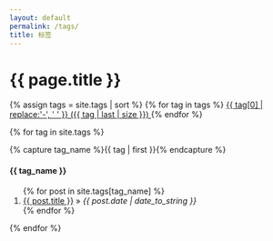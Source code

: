 ```yaml
---
layout: default
permalink: /tags/
title: 标签
---
```


<h1>{{ page.title }}</h1>

<!-- 标签云 -->
<div class="tags_cloud">
{% assign tags = site.tags | sort %}
{% for tag in tags %}
 <span class="site-tag">
    <a href="/tags/#{{ tag | first | slugify }}"
        style="font-size: {{ tag | last | size  |  times: 4 | plus: 80  }}%">
            {{ tag[0] | replace:'-', ' ' }} ({{ tag | last | size }})
    </a>
</span>
{% endfor %}
</div>

{% for tag in site.tags %}
  <div class="archive-group">
    {% capture tag_name %}{{ tag | first }}{% endcapture %}
    <div id="{{ tag_name | slugify }}"></div>
    <p></p>
    <h4 class="tag-head">{{ tag_name }}</h4>
    <a name="{{ tag_name | slugify }}"></a>
      <ol class="posts">
      {% for post in site.tags[tag_name] %}
      <li><a href="{{ post.url }}">{{ post.title }}</a> &raquo; <i><span>{{ post.date | date_to_string }}</span></i></li>
      {% endfor %}
      </ol>
  </div>
{% endfor %}

